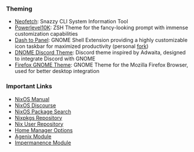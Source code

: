 ### Theming
+ [Neofetch](https://github.com/dylanaraps/neofetch): Snazzy CLI System Information Tool
+ [Powerlevel10K](https://github.com/romkatv/powerlevel10k): ZSH Theme for the fancy-looking prompt with immense customization capabilities
+ [Dash to Panel](https://github.com/home-sweet-gnome/dash-to-panel): GNOME Shell Extension providing a highly customizable icon taskbar for maximized productivity (personal [fork](https://github.com/maydayv7/dash-to-panel))
+ [DNOME Discord Theme](https://github.com/GeopJr/DNOME): Discord theme inspired by Adwaita, designed to integrate Discord with GNOME
+ [Firefox GNOME Theme](https://github.com/rafaelmardojai/firefox-gnome-theme): GNOME Theme for the Mozilla Firefox Browser, used for better desktop integration

### Important Links
+ [NixOS Manual](https://nixos.org/manual/nixpkgs/stable)
+ [NixOS Discourse](https://discourse.nixos.org/)
+ [NixOS Package Search](https://search.nixos.org/)
+ [Nixpkgs Repository](https://github.com/NixOS/nixpkgs)
+ [Nix User Repository](https://github.com/nix-community/NUR)
+ [Home Manager Options](https://nix-community.github.io/home-manager/options.html)
+ [Agenix Module](https://github.com/ryantm/agenix)
+ [Impermanence Module](https://github.com/nix-community/impermanence)